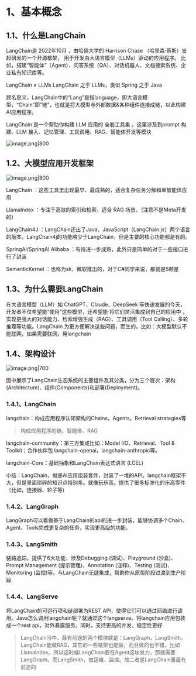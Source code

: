 # 1、基本概念
## 1.1、什么是LangChain
LangChain是 2022年10月 ，由哈佛大学的 Harrison Chase （哈里森·蔡斯）发起研发的一个开源框架，
用于开发由大语言模型（LLMs）驱动的应用程序。
比如，搭建“智能体”（Agent）、问答系统（QA）、对话机器人、文档搜索系统、企业私有知识库等。

LangChain ≠ LLMs
LangChain 之于 LLMs，类似 Spring 之于 Java

顾名思义，LangChain中的“Lang”是指language，即⼤语⾔模型，“Chain”即“链”，也就是将⼤模型与外部数据&各种组件连接成链，以此构建AI应⽤程序。

LangChain 是一个帮助你构建 LLM 应用的 全套工具集 。这里涉及到prompt 构建、LLM 接入、记忆管理、工具调用、RAG、智能体开发等模块

![image.png|800](https://yancey-note-img.oss-cn-beijing.aliyuncs.com/20250916123739.png)

## 1.2、大模型应用开发框架

![image.png|800](https://yancey-note-img.oss-cn-beijing.aliyuncs.com/20250916123840.png)

LangChain ：这些工具里出现最早、最成熟的，适合复杂任务分解和单智能体应用

LlamaIndex ：专注于高效的索引和检索，适合 RAG 场景。（注意不是Meta开发的）

LangChain4J ：LangChain还出了Java、JavaScript（LangChain.js）两个语言的版本，LangChain4j的功能略少于LangChain，但是主要的核心功能都是有的。

SpringAI/SpringAI Alibaba ：有待进一步成熟，此外只是简单的对于一些接口进行了封装

SemanticKernel ：也称为sk，微软推出的，对于C#同学来说，那就是5颗星

## 1.3、为什么需要LangChain

在大语言模型（LLM）如 ChatGPT、Claude、DeepSeek 等快速发展的今天，开发者不仅希望能“使用”这些模型，还希望能 将它们灵活集成到自己的应用中 ，实现更强大的对话能力、检索增强生成（RAG）、工具调用（Tool Calling）、多轮推理等功能。LangChain 为更方便解决这些问题，而生的。比如：大模型默认不能联网，如果需要联网，用langchain

## 1.4、架构设计

![image.png|700](https://yancey-note-img.oss-cn-beijing.aliyuncs.com/20250916124904.png)

图中展示了LangChain生态系统的主要组件及其分类，分为三个层次：架构(Architecture)、组件(Components)和部署(Deployment)。

### 1.4.1、LangChain
langchain：构成应用程序认知架构的Chains，Agents，Retrieval strategies等
>构成应⽤程序的链、智能体、RAG

langchain-community：第三方集成⽐如：Model I/O、Retrieval、Tool & Toolkit；合作伙伴包 langchain-openai，langchain-anthropic等。

langchain-Core：基础抽象和LangChain表达式语言 (LCEL)

小结：LangChain，就是AI应用组装套件，封装了一堆的API。langchain框架不大，但是里面琐碎的知识点特别多。就像玩乐高，提供了很多标准化的乐高零件（比如，连接器、轮子等)

### 1.4.2、LangGraph
LangGraph可以看做基于LangChain的api的进一步封装，能够协调多个Chain、Agent、Tools完成更复杂的任务，实现更高级的功能。

### 1.4.3、LangSmith
链路追踪。提供了6大功能，涉及Debugging (调试)、Playground (沙盒)、Prompt Management (提示管理)、Annotation (注释)、Testing (测试)、Monitoring (监控)等。与LangChain无缝集成，帮助你从原型阶段过渡到生产阶段

### 1.4.4、LangServe

将LangChain的可运行项和链部署为REST API，使得它们可以通过网络进行调用。Java怎么调用langchain呢？就通过这个langserve。将langchain应用包装成一个rest api，对外暴露服务。同时，支持更高的并发，稳定性更好

>LangChain当中，最有前途的两个模块就是：LangGraph，LangSmith。LangChain能做RAG，其它的⼀些框架也能做，而且做的也不错，⽐如LlamaIndex。所以这时候LangChain要在Agent这块发⼒，那就需要LangGraph。而LangSmith，做运维、监控。故⼆者是LangChain⾥最有前途的